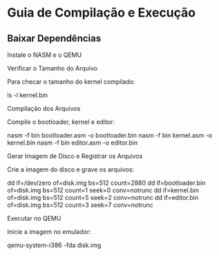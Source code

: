 # Guia de Compilação e Execução

## Baixar Dependências
Instale o NASM e o QEMU

Verificar o Tamanho do Arquivo

Para checar o tamanho do kernel compilado:

ls -l kernel.bin

Compilação dos Arquivos

Compile o bootloader, kernel e editor:

nasm -f bin bootloader.asm -o bootloader.bin
nasm -f bin kernel.asm -o kernel.bin
nasm -f bin editor.asm -o editor.bin

Gerar Imagem de Disco e Registrar os Arquivos

Crie a imagem do disco e grave os arquivos:

dd if=/dev/zero of=disk.img bs=512 count=2880
dd if=bootloader.bin of=disk.img bs=512 count=1 seek=0 conv=notrunc
dd if=kernel.bin of=disk.img bs=512 count=5 seek=2 conv=notrunc
dd if=editor.bin of=disk.img bs=512 count=3 seek=7 conv=notrunc

Executar no QEMU

Inicie a imagem no emulador:

qemu-system-i386 -fda disk.img


